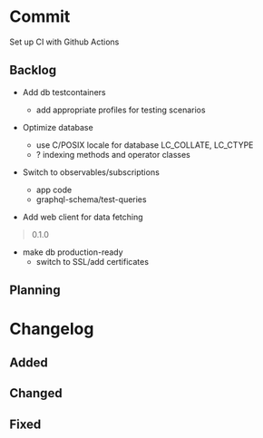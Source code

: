 # Commit

Set up CI with Github Actions

## Backlog

- Add db testcontainers
  - add appropriate profiles for testing scenarios
  
- Optimize database
  - use C/POSIX locale for database LC_COLLATE, LC_CTYPE
  - ? indexing methods and operator classes

- Switch to observables/subscriptions
  - app code
  - graphql-schema/test-queries

- Add web client for data fetching

> 0.1.0

- make db production-ready
  - switch to SSL/add certificates

## Planning

# Changelog

## Added

## Changed

## Fixed
